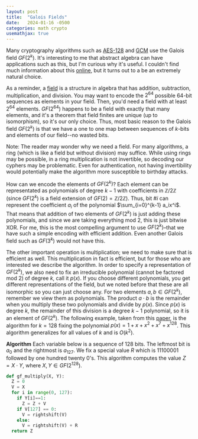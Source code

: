 ```yaml
---
layout: post
title:  "Galois Fields"
date:   2024-01-16 -0500
categories: math crypto
usemathjax: true
---
```


Many cryptography algorithms such as [AES-128](https://en.wikipedia.org/wiki/Advanced_Encryption_Standard) and [GCM](https://en.wikipedia.org/wiki/Galois/Counter_Mode) use the Galois field $GF(2^k)$. It's interesting to me that abstract algebra can have applications such as this, but I'm curious why it's useful. I couldn't find much information about this [online]((https://www.reddit.com/r/cryptography/comments/f4rn3o/why_use_galois_fields/)), but it turns out to a be an extremely natural choice.

As a reminder, a [field](https://en.wikipedia.org/wiki/Field_(mathematics)) is a structure in algebra that has addition, subtraction, multiplication, and division. You may want to encode the $2^{64}$ possible $64$-bit sequences as elements in your field. Then, you'd need a field with at least $2^{64}$ elements. $GF(2^{64})$ happens to be a field with exactly that many elements, and it's a theorem that field finites are unique (up to isomorphism), so it's our only choice. Thus, most basic reason to the Galois field $GF(2^k)$ is that we have a one to one map between sequences of $k$-bits and elements of our field--no wasted bits. 

Note: The reader may wonder why we need a field. For many algorithms, a ring (which is like a field but without division) may suffice. While using rings may be possible, in a ring multiplication is not invertible, so decoding our cyphers may be problematic. Even for authentication, not having invertibility would potentially make the algorithm more susceptible to birthday attacks.

How can we encode the elements of $GF(2^k)$? Each element can be representated as polynomials of degree $k-1$ with coefficients in $\mathbb Z/2 \mathbb Z$ (since $GF(2^k)$ is a field extension of $GF(2) = \mathbb Z/2\mathbb Z$). Thus, bit #$i$ can represent the coefficient $a_i$ of the polynomial $\sum_{i=0}^{k-1} a_ix^i$. That means that addition of two elements of $GF(2^k)$ is just adding these polynomials, and since we are taking everything mod $2$, this is just bitwise XOR. For me, this is the most compelling argument to use $GF(2^k)$–that we have such a simple encoding with efficient addition. Even another Galois field such as $GF(3^k)$ would not have this.

The other important operation is multiplication; we need to make sure that is efficient as well. This multiplication in fact is efficient, but for those who are interested we describe the algorithm. In order to specify a representation of $GF(2^k)$, we also need to fix an irreducible polynomial (cannot be factored mod $2$) of degree $k$, call it $p(x)$. If you choose different polynomials, you get different representations of the field, but we noted before that these are all isomorphic so you can just choose any. For two elements $a,b\in GF(2^k)$, remember we view them as polynomials. The product $a\cdot b$ is the remainder when you multiply these two polynomials and divide by $p(x)$. Since $p(x)$ is degree $k$, the remainder of this division is a degree $k-1$ polynomial, so it is an element of $GF(2^k)$. The following example, taken from this [paper](https://csrc.nist.rip/groups/ST/toolkit/BCM/documents/proposedmodes/gcm/gcm-spec.pdf), is the algorithm for $k=128$ fixing the polynomial $p(x) = 1+x+x^2+x^7+x^{128}$. This algorithm generalizes for all values of $k$ and is $O(k^2)$.

**Algorithm**
Each variable below is a sequence of $128$ bits. The leftmost bit is $a_0$ and the rightmost is $a_{127}$. We fix a special value $R$ which is $11100001$ followed by one hundred twenty $0$'s. This algorithm computes the value $Z = X\cdot Y$, where $X,Y\in GF(2^{128})$.  
```python
def gf_multiply(X, Y):
  Z = 0
  V = X
  for i in range(0, 127):
    if Y[i]==1:
      Z = Z + V
    if V[127] == 0:
      V = rightshift(V)
    else:
      V = rightshift(V) + R
  return Z
```
